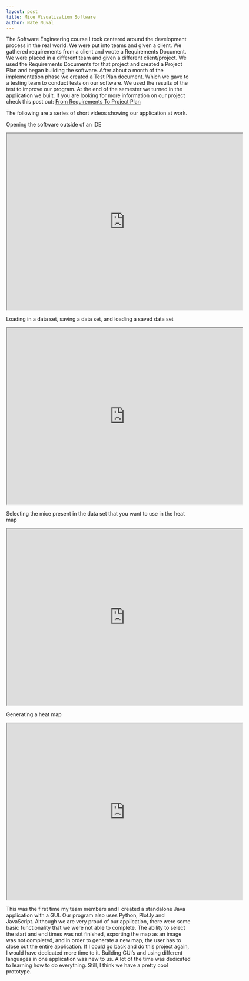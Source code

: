```yaml
---
layout: post
title: Mice Visualization Software
author: Nate Nuval
---
```

The Software Engineering course I took centered around the development process in the real world. We were put into teams and given a client. We gathered requirements from a client and wrote a Requirements Document. We were placed in a different team and given a different client/project. We used the Requirements Documents for that project and created a Project Plan and began building the software. After about a month of the implementation phase we created a Test Plan document. Which we gave to a testing team to conduct tests on our software. We used the results of the test to improve our program. At the end of the semester we turned in the application we built. 
If you are looking for more information on our project check this post out: <a href="https://nnuval.github.io/2017/04/23/Project-Plan.html">From Requirements To Project Plan</a>

The following are a series of short videos showing our application at work.

Opening the software outside of an IDE
<iframe src="https://drive.google.com/file/d/0B55hEujmzuNYTXJRZjdCODNaVEU/preview" width="640" height="480"></iframe>


Loading in a data set, saving a data set, and loading a saved data set 
<iframe src="https://drive.google.com/file/d/0B55hEujmzuNYZFRLZkMwVUtvbGM/preview" width="640" height="480"></iframe>


Selecting the mice present in the data set that you want to use in the heat map
<iframe src="https://drive.google.com/file/d/0B55hEujmzuNYbTl2dmdyb0RIcVE/preview" width="640" height="480"></iframe>


Generating a heat map
<iframe src="https://drive.google.com/file/d/0B55hEujmzuNYWHVCbDRBaGlZQ3M/preview" width="640" height="480"></iframe>


This was the first time my team members and I created a standalone Java application with a GUI. Our program also uses Python, Plot.ly and JavaScript. Although we are very proud of our application, there were some basic functionality that we were not able to complete. The ability to select the start and end times was not finished, exporting the map as an image was not completed, and in order to generate a new map, the user has to close out the entire application. If I could go back and do this project again, I would have dedicated more time to it. Building GUI’s and using different languages in one application was new to us. A lot of the time was dedicated to learning how to do everything. Still, I think we have a pretty cool prototype.

